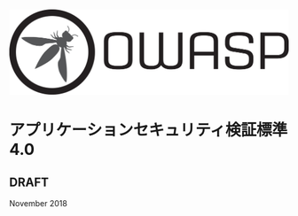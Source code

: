 #

![OWASP LOGO](../images/owasp_logo_1c_notext.png)

# アプリケーションセキュリティ検証標準 4.0

## DRAFT

November 2018
